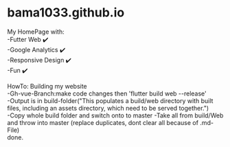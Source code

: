 # bama1033.github.io
My HomePage with:   
-Futter Web :heavy_check_mark:  
-Google Analytics :heavy_check_mark:  
-Responsive Design :heavy_check_mark:  
-Fun :heavy_check_mark:  




HowTo: Building my website    
-Gh-vue-Branch:make code changes then 'flutter build web --release'   
-Output is in build-folder("This populates a build/web directory with built files, including an assets directory, which need to be served together.")    
-Copy whole build folder and switch onto to master
-Take all from build/Web and throw into master (replace duplicates, dont clear all because of .md-File)    
done. 

